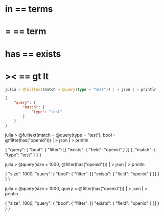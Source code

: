# in == terms
# =  == term
# has == exists
# ><  == gt lt 

```julia
julia > @fulltext(match = @query(type = "test")) | > json | > println 
```
```json
{
	"query": {
		"match": {
			"type": "test"
		}
	}
}
```

julia > @fulltext(match = @query(type = "test"), bool = @filter(has("openid"))) | > json | > println

{
	"query": {
		"bool": {
			"filter": [{
				"exists": {
					"field": "openid"
				}
			}]
		},
		"match": {
			"type": "test"
		}
	}
}


julia > @query(size = 1000, @filter(has("openid"))) | > json | > println

{
	"size": 1000,
	"query": {
		"bool": {
			"filter": [{
				"exists": {
					"field": "openid"
				}
			}]
		}
	}
}

julia > @query(size = 1000, query = @filter(has("openid"))) | > json | > println

{
	"size": 1000,
	"query": {
		"bool": {
			"filter": [{
				"exists": {
					"field": "openid"
				}
			}]
		}
	}
}


